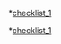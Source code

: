 *[checklist_1](?expand=1&template=checklist_1.md)

*[checklist_1](?expand=1&template=checklist_2.md)
